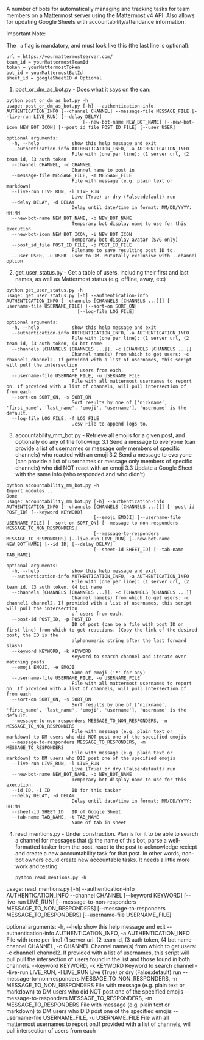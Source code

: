 A number of bots for automatically managing and tracking tasks for team members
on a Mattermost server using the Mattermost v4 API.  Also allows for updating
Google Sheets with accountability/attendance information.

Important Note:

The `-a` flag is mandatory, and must look like this (the last line is optional):
```
url = https://yourmattermostserver.com/
team_id = yourMattermostTeamId
token = yourMattermostToken
bot_id = yourMattermostBotId
sheet_id = googleSheetID # Optional
```

1. post_or_dm_as_bot.py - Does what it says on the can:

```
python post_or_dm_as_bot.py -h
usage: post_or_dm_as_bot.py [-h] --authentication-info AUTHENTICATION_INFO [--channel CHANNEL] --message-file MESSAGE_FILE [--live-run LIVE_RUN] [--delay DELAY]
                            [--new-bot-name NEW_BOT_NAME] [--new-bot-icon NEW_BOT_ICON] [--post_id_file POST_ID_FILE] [--user USER]

optional arguments:
  -h, --help            show this help message and exit
  --authentication-info AUTHENTICATION_INFO, -a AUTHENTICATION_INFO
                        File with (one per line): (1 server url, (2 team id, (3 auth token
  --channel CHANNEL, -c CHANNEL
                        Channel name to post in
  --message-file MESSAGE_FILE, -m MESSAGE_FILE
                        File with message (e.g. plain text or markdown)
  --live-run LIVE_RUN, -l LIVE_RUN
                        Live (True) or dry (False:default) run
  --delay DELAY, -d DELAY
                        Delay until date/time in format: MM/DD/YYYY: HH:MM
  --new-bot-name NEW_BOT_NAME, -b NEW_BOT_NAME
                        Temporary bot display name to use for this execution
  --new-bot-icon NEW_BOT_ICON, -i NEW_BOT_ICON
                        Temporary bot display avatar (SVG only)
  --post_id_file POST_ID_FILE, -p POST_ID_FILE
                        Filename to save resulting post ID to.
  --user USER, -u USER  User to DM. Mututally exclusive with --channel option
```
2. get_user_status.py - Get a table of users, including their first and last
   names, as well as Mattermost status (e.g. offline, away, etc)
```
python get_user_status.py -h
usage: get_user_status.py [-h] --authentication-info AUTHENTICATION_INFO [--channels [CHANNELS [CHANNELS ...]]] [--username-file USERNAME_FILE] [--sort-on SORT_ON]
                          [--log-file LOG_FILE]

optional arguments:
  -h, --help            show this help message and exit
  --authentication-info AUTHENTICATION_INFO, -a AUTHENTICATION_INFO
                        File with (one per line): (1 server url, (2 team id, (3 auth token, (4 bot name
  --channels [CHANNELS [CHANNELS ...]], -c [CHANNELS [CHANNELS ...]]
                        Channel name(s) from which to get users: -c channel1 channel2. If provided with a list of usernames, this script will pull the intersection
                        of users from each.
  --username-file USERNAME_FILE, -u USERNAME_FILE
                        File with all mattermost usernames to report on. If provided with a list of channels, will pull intersection of from each
  --sort-on SORT_ON, -s SORT_ON
                        Sort results by one of ['nickname', 'first_name', 'last_name', 'emoji', 'username'], 'username' is the default.
  --log-file LOG_FILE, -f LOG_FILE
                        .csv File to append logs to.
```
3. accountability_mm_bot.py - Retrieve all emojis for a given post, and
    optionally do any of the following:
    3.1 Send a message to everyone (can provide a list of usernames or message only members of specific channels) who reacted with an emoji
    3.2 Send a message to everyone (can provide a list of usernames or message only members of specific channels) who did NOT react with an emoji
    3.3 Update a Google Sheet with the same info (who responded and who didn't)
```
python accountability_mm_bot.py -h
Import modules...
Done
usage: accountability_mm_bot.py [-h] --authentication-info AUTHENTICATION_INFO [--channels [CHANNELS [CHANNELS ...]]] [--post-id POST_ID] [--keyword KEYWORD]
                                [--emoji EMOJI] [--username-file USERNAME_FILE] [--sort-on SORT_ON] [--message-to-non-responders MESSAGE_TO_NON_RESPONDERS]
                                [--message-to-responders MESSAGE_TO_RESPONDERS] [--live-run LIVE_RUN] [--new-bot-name NEW_BOT_NAME] [--id ID] [--delay DELAY]
                                [--sheet-id SHEET_ID] [--tab-name TAB_NAME]

optional arguments:
  -h, --help            show this help message and exit
  --authentication-info AUTHENTICATION_INFO, -a AUTHENTICATION_INFO
                        File with (one per line): (1 server url, (2 team id, (3 auth token, (4 bot name
  --channels [CHANNELS [CHANNELS ...]], -c [CHANNELS [CHANNELS ...]]
                        Channel name(s) from which to get users: -c channel1 channel2. If provided with a list of usernames, this script will pull the intersection
                        of users from each.
  --post-id POST_ID, -p POST_ID
                        ID of post (can be a file with post ID on first line) from which to get reactions. (Copy the link of the desired post, the ID is the
                        alphanumeric string after the last forward slash)
  --keyword KEYWORD, -k KEYWORD
                        Keyword to search channel and iterate over matching posts
  --emoji EMOJI, -e EMOJI
                        Name of emoji ('*' for any)
  --username-file USERNAME_FILE, -u USERNAME_FILE
                        File with all mattermost usernames to report on. If provided with a list of channels, will pull intersection of from each
  --sort-on SORT_ON, -s SORT_ON
                        Sort results by one of ['nickname', 'first_name', 'last_name', 'emoji', 'username'], 'username' is the default.
  --message-to-non-responders MESSAGE_TO_NON_RESPONDERS, -n MESSAGE_TO_NON_RESPONDERS
                        File with message (e.g. plain text or markdown) to DM users who did NOT post one of the specified emojis
  --message-to-responders MESSAGE_TO_RESPONDERS, -m MESSAGE_TO_RESPONDERS
                        File with message (e.g. plain text or markdown) to DM users who DID post one of the specified emojis
  --live-run LIVE_RUN, -l LIVE_RUN
                        Live (True) or dry (False:default) run
  --new-bot-name NEW_BOT_NAME, -b NEW_BOT_NAME
                        Temporary bot display name to use for this execution
  --id ID, -i ID        ID for this tasker
  --delay DELAY, -d DELAY
                        Delay until date/time in format: MM/DD/YYYY: HH:MM
  --sheet-id SHEET_ID   ID of Google Sheet
  --tab-name TAB_NAME, -t TAB_NAME
                        Name of tab in sheet
```
4. read_mentions.py - Under construction.  Plan is for it to be able to
   search a channel for messages that @ the name of this bot, parse a
   well-formatted tasker from the post, react to the post to acknowledge reciept
   and create a new accountability task for that post.  In other words, non-bot
   owners could create new accountable tasks. It needs a little more
   work and testing.
   ```
   python read_mentions.py -h
usage: read_mentions.py [-h] --authentication-info AUTHENTICATION_INFO --channel CHANNEL [--keyword KEYWORD] [--live-run LIVE_RUN]
                        [--message-to-non-responders MESSAGE_TO_NON_RESPONDERS] [--message-to-responders MESSAGE_TO_RESPONDERS] [--username-file USERNAME_FILE]

optional arguments:
  -h, --help            show this help message and exit
  --authentication-info AUTHENTICATION_INFO, -a AUTHENTICATION_INFO
                        File with (one per line):(1 server url, (2 team id, (3 auth token, (4 bot name
  --channel CHANNEL, -c CHANNEL
                        Channel name(s) from which to get users: -c channel1 channel2. If provided with a list of usernames, this script will pull pull the
                        intersection of users found in the list and those found in both channels.
  --keyword KEYWORD, -k KEYWORD
                        Keyword to search channel
  --live-run LIVE_RUN, -l LIVE_RUN
                        Live (True) or dry (False:default) run
  --message-to-non-responders MESSAGE_TO_NON_RESPONDERS, -n MESSAGE_TO_NON_RESPONDERS
                        File with message (e.g. plain text or markdown) to DM users who did NOT post one of the specified emojis
  --message-to-responders MESSAGE_TO_RESPONDERS, -m MESSAGE_TO_RESPONDERS
                        File with message (e.g. plain text or markdown) to DM users who DID post one of the specified emojis
  --username-file USERNAME_FILE, -u USERNAME_FILE
                        File with all mattermost usernames to report on.If provided with a list of channels, will pull intersection of users from each

   ```